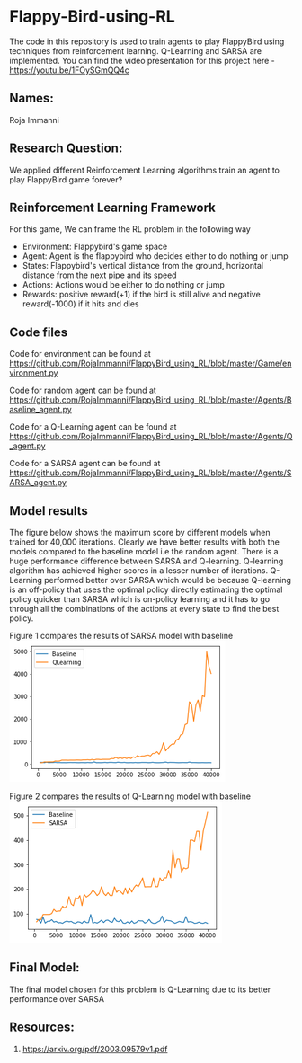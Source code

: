 # Flappy-Bird-using-RL
The code in this repository is used to train agents to play FlappyBird using techniques from reinforcement learning. Q-Learning and SARSA are implemented.
You can find the video presentation for this project here - https://youtu.be/1FOySGmQQ4c

## Names:
Roja Immanni

## Research Question:
We applied different Reinforcement Learning algorithms train an agent to play FlappyBird game forever?

## Reinforcement Learning Framework
For this game, We can frame the RL problem in the following way
- Environment: Flappybird's game space
- Agent: Agent is the flappybird who decides either to do nothing or jump
- States: Flappybird's vertical distance from the ground, horizontal distance from the next pipe and its speed
- Actions: Actions would be either to do nothing or jump
- Rewards: positive reward(+1) if the bird is still alive and negative reward(-1000) if it hits and dies

## Code files
Code for environment can be found at https://github.com/RojaImmanni/FlappyBird_using_RL/blob/master/Game/environment.py

Code for random agent can be found at https://github.com/RojaImmanni/FlappyBird_using_RL/blob/master/Agents/Baseline_agent.py

Code for a Q-Learning agent can be found at https://github.com/RojaImmanni/FlappyBird_using_RL/blob/master/Agents/Q_agent.py

Code for a SARSA agent can be found at https://github.com/RojaImmanni/FlappyBird_using_RL/blob/master/Agents/SARSA_agent.py

## Model results
The figure below shows the maximum score by different models when trained for 40,000 iterations. Clearly we have better results with both the models compared to the baseline model i.e the random agent. There is a huge performance difference between SARSA and Q-learning. Q-learning algorithm has achieved higher scores in a lesser number of iterations. Q-Learning performed better over SARSA which would be because Q-learning is an off-policy that uses the optimal policy directly estimating the optimal policy quicker than SARSA which is on-policy learning and it has to go through all the combinations of the actions at every state to find the best policy.

Figure 1 compares the results of SARSA model with baseline
![](Images/Q.png)

Figure 2 compares the results of Q-Learning model with baseline
![](Images/SARSA.png)

## Final Model:
The final model chosen for this problem is Q-Learning due to its better performance over SARSA


## Resources:
1. https://arxiv.org/pdf/2003.09579v1.pdf
